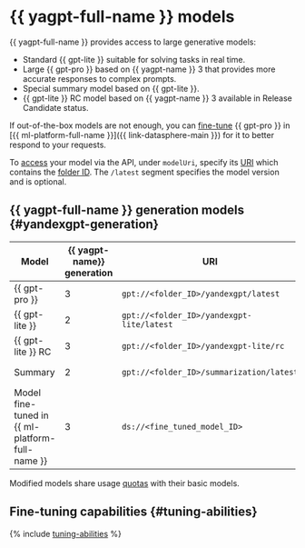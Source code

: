 # {{ yagpt-full-name }} models

{{ yagpt-full-name }} provides access to large generative models:

* Standard {{ gpt-lite }} suitable for solving tasks in real time.
* Large {{ gpt-pro }} based on {{ yagpt-name }} 3 that provides more accurate responses to complex prompts.
* Special summary model based on {{ gpt-lite }}.
* {{ gpt-lite }} RC model based on {{ yagpt-name }} 3 available in Release Candidate status.

If out-of-the-box models are not enough, you can [fine-tune](../../tutorials/yagpt-tuning) {{ gpt-pro }} in [{{ ml-platform-full-name }}]({{ link-datasphere-main }}) for it to better respond to your requests.

To [access](../../operations/yandexgpt/create-prompt.md) your model via the API, under `modelUri`, specify its [URI](https://en.wikipedia.org/wiki/URI) which contains the [folder ID](../../../resource-manager/operations/folder/get-id.md). The `/latest` segment specifies the model version and is optional.

## {{ yagpt-full-name }} generation models {#yandexgpt-generation}

| Model | {{ yagpt-name}} generation | URI | Operation mode |
|---|---|---|---|
| {{ gpt-pro }} | 3 | `gpt://<folder_ID>/yandexgpt/latest` | [Asynchronous, synchronous](../index.md#working-mode) |
| {{ gpt-lite }} | 2 | `gpt://<folder_ID>/yandexgpt-lite/latest` | Asynchronous, synchronous |
| {{ gpt-lite }} RC | 3 | `gpt://<folder_ID>/yandexgpt-lite/rc` | Asynchronous, synchronous |
| Summary | 2 | `gpt://<folder_ID>/summarization/latest` | Asynchronous, synchronous |
| Model fine-tuned in {{ ml-platform-full-name }} | 3 | `ds://<fine_tuned_model_ID>` | Asynchronous, synchronous |

Modified models share usage [quotas](../limits.md#quotas) with their basic models.

## Fine-tuning capabilities {#tuning-abilities}

{% include [tuning-abilities](../../../_includes/foundation-models/yandexgpt/tuning-abilities.md) %}
